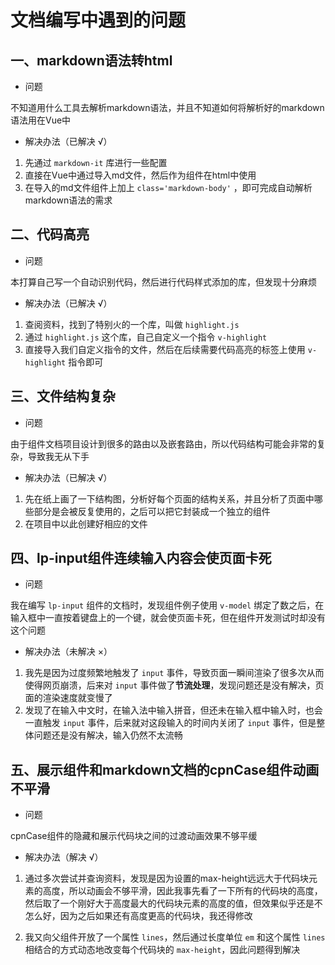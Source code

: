 # 文档编写中遇到的问题

## 一、markdown语法转html

- 问题

不知道用什么工具去解析markdown语法，并且不知道如何将解析好的markdown语法用在Vue中

- 解决办法（已解决 √）

1. 先通过 `markdown-it` 库进行一些配置
2. 直接在Vue中通过导入md文件，然后作为组件在html中使用
3. 在导入的md文件组件上加上 `class='markdown-body'` ，即可完成自动解析markdown语法的需求


## 二、代码高亮

- 问题

本打算自己写一个自动识别代码，然后进行代码样式添加的库，但发现十分麻烦

- 解决办法（已解决 √）

1. 查阅资料，找到了特别火的一个库，叫做 `highlight.js`
2. 通过 `highlight.js` 这个库，自己自定义一个指令 `v-highlight`
3. 直接导入我们自定义指令的文件，然后在后续需要代码高亮的标签上使用 `v-highlight` 指令即可

## 三、文件结构复杂

- 问题

由于组件文档项目设计到很多的路由以及嵌套路由，所以代码结构可能会非常的复杂，导致我无从下手

- 解决办法（已解决 √）

1. 先在纸上画了一下结构图，分析好每个页面的结构关系，并且分析了页面中哪些部分是会被反复使用的，之后可以把它封装成一个独立的组件
2. 在项目中以此创建好相应的文件

## 四、lp-input组件连续输入内容会使页面卡死

- 问题

我在编写 `lp-input` 组件的文档时，发现组件例子使用 `v-model` 绑定了数之后，在输入框中一直按着键盘上的一个键，就会使页面卡死，但在组件开发测试时却没有这个问题

- 解决办法（未解决 ×）

1. 我先是因为过度频繁地触发了 `input` 事件，导致页面一瞬间渲染了很多次从而使得网页崩溃，后来对 `input` 事件做了**节流处理**，发现问题还是没有解决，页面的渲染速度就变慢了
2. 发现了在输入中文时，在输入法中输入拼音，但还未在输入框中输入时，也会一直触发 `input` 事件，后来就对这段输入的时间内关闭了 `input` 事件，但是整体问题还是没有解决，输入仍然不太流畅

## 五、展示组件和markdown文档的cpnCase组件动画不平滑

- 问题

cpnCase组件的隐藏和展示代码块之间的过渡动画效果不够平缓

- 解决办法（解决 √）

1. 通过多次尝试并查询资料，发现是因为设置的max-height远远大于代码块元素的高度，所以动画会不够平滑，因此我事先看了一下所有的代码块的高度，然后取了一个刚好大于高度最大的代码块元素的高度的值，但效果似乎还是不怎么好，因为之后如果还有高度更高的代码块，我还得修改

2. 我又向父组件开放了一个属性 `lines`，然后通过长度单位 `em` 和这个属性 `lines` 相结合的方式动态地改变每个代码块的 `max-height`，因此问题得到解决